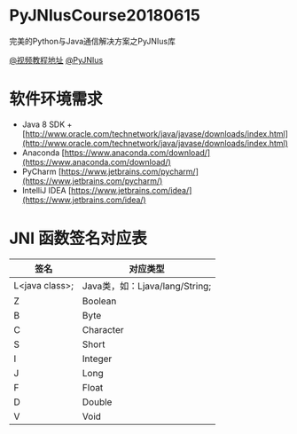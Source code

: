 # PyJNIusCourse20180615
完美的Python与Java通信解决方案之PyJNIus库  

[@视频教程地址](https://yunp.top/m/course/v/1028)
[@PyJNIus](https://github.com/kivy/pyjnius)  

# 软件环境需求  

* Java 8 SDK + [http://www.oracle.com/technetwork/java/javase/downloads/index.html](http://www.oracle.com/technetwork/java/javase/downloads/index.html)
* Anaconda [https://www.anaconda.com/download/](https://www.anaconda.com/download/)
* PyCharm [https://www.jetbrains.com/pycharm/](https://www.jetbrains.com/pycharm/)
* IntelliJ IDEA [https://www.jetbrains.com/idea/](https://www.jetbrains.com/idea/)

# JNI 函数签名对应表  

| 签名 | 对应类型 |
| --- | --- |
| L&lt;java class&gt;; | Java类，如：Ljava/lang/String; |
| Z | Boolean |
| B | Byte |
| C | Character |
| S | Short |
| I | Integer |
| J | Long |
| F | Float |
| D | Double |
| V | Void |
